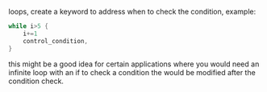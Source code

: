 loops, create a keyword to address when to check the condition, example:

```rust
while i>5 {
    i+=1
    control_condition,
}
```
this might be a good idea for certain applications where you would need an infinite loop with an if to check a condition the would be modified after the condition check.